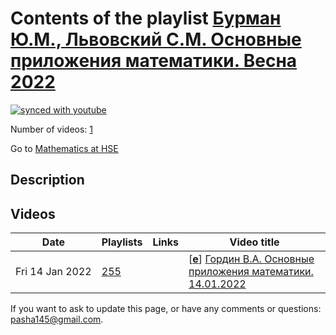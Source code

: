 # Contents of the playlist [Бурман Ю.М., Львовский  С.М. Основные приложения математики. Весна 2022](https://www.youtube.com/playlist?list=PLq3E5oubNNoBPDw9x8T6XzQDDXPJ4G3QR)

[![synced with youtube](https://img.shields.io/github/last-commit/mathphysschool/mathphysschool.github.io/autoupdate1?label=synced%20with%20youtube)](https://github.com/mathphysschool/mathphysschool.github.io/commits/autoupdate1)

Number of videos: [1](#videos)

Go to [Mathematics at HSE](../README.md)

## Description



## Videos

|Date|Playlists|Links|Video title|
|---|---|---|---|
| Fri&nbsp;14&nbsp;Jan&nbsp;2022 | [255](../playlists/255 "Бурман Ю.М., Львовский  С.М. Основные приложения математики. Весна 2022") |  | [[**e**](https://studio.youtube.com/video/AIehf0xn8GM/edit "Edit")] [Гордин В.А. Основные приложения математики. 14.01.2022](https://www.youtube.com/watch?v=AIehf0xn8GM&list=PLq3E5oubNNoBPDw9x8T6XzQDDXPJ4G3QR) |


 If you want to ask to update this page, or have any comments or questions: <pasha145@gmail.com>.
